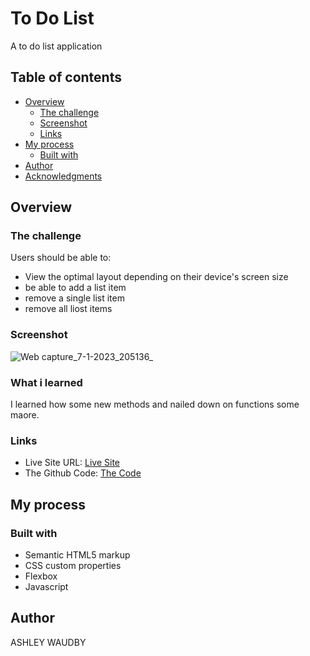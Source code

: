# To Do List

A to do list application 

## Table of contents

- [Overview](#overview)
  - [The challenge](#the-challenge)
  - [Screenshot](#screenshot)
  - [Links](#links)
- [My process](#my-process)
  - [Built with](#built-with)
- [Author](#author)
- [Acknowledgments](#acknowledgments)


## Overview

### The challenge

Users should be able to:

- View the optimal layout depending on their device's screen size
- be able to add a list item
- remove a single list item
- remove all liost items


### Screenshot


![Web capture_7-1-2023_205136_](https://user-images.githubusercontent.com/84845712/211169868-972651fd-2a4e-45d6-8ef2-321a3b508b02.jpeg)


### What i learned

I learned how some new methods and nailed down on functions some maore.


### Links


- Live Site URL: [Live Site](https://00awaudby.github.io/to-do-app/)
- The Github Code: [The Code](https://github.com/00awaudby/interactive-component-rating)

## My process

### Built with

- Semantic HTML5 markup
- CSS custom properties
- Flexbox
- Javascript





## Author

ASHLEY WAUDBY




